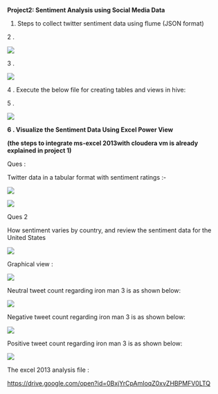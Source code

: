 **Project2: Sentiment Analysis using Social Media Data**

1.  Steps to collect twitter sentiment data using flume (JSON format)

2 .

![](media/b7048e21d4c4770c1af981fdd650b8c5.png)

3 .

![](media/570dc6807ef4915cc474a76ed4532f14.png)

4 . Execute the below file for creating tables and views in hive:

5 .

![](media/abfd058f3e890e5a23f6b2155b593f31.png)

**6 . Visualize the Sentiment Data Using Excel Power View**

**(the steps to integrate ms-excel 2013with cloudera vm is already explained in
project 1)**

Ques :

Twitter data in a tabular format with sentiment ratings :-

![](media/cdc2d39bd7e3e2913d7b9a617bea7905.png)

![](media/93698631aaa007773d2f9aca80325116.png)

Ques 2

How sentiment varies by country, and review the sentiment data for the United
States

![](media/9a0e38a0a32ce4429be448e550991557.png)

Graphical view :

![](media/5ae4ff983cff29f7fec38fa5d6da946c.png)

Neutral tweet count regarding iron man 3 is as shown below:

![](media/e62cd46d0373505e8a427c62917294d5.png)

Negative tweet count regarding iron man 3 is as shown below:

![](media/51067ac5e23dadf6827695b131fd9878.png)

Positive tweet count regarding iron man 3 is as shown below:

![](media/6a8ced525c696ca8a569043aa5ca20ee.png)

The excel 2013 analysis file :

https://drive.google.com/open?id=0BxjYrCpAmIoqZ0xvZHBPMFV0LTQ
